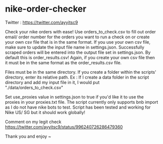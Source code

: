 # nike-order-checker
Twitter : https://twitter.com/ayyitsc9

Check your nike orders with ease! Use orders_to_check.csv to fill out order email/ order number for the orders you want to run a check on or create your own csv file that is in
the same format. If you use your own csv file, make sure to update the input file name in settings.json. Successfully scraped orders will be entered into the output file set in settings.json. By default this is order_results.csv! Again, if you create your own csv file then it must be in the same format as the order_results.csv file.

Files must be in the same directory. If you create a folder within the scripts' directory, enter its relative path. Ex : If I create a data folder in the script directory and add
my input file in it, I would put "./data/orders_to_check.csv"

Set use_proxies value in settings.json to true if you'd like it to use the proxies in your proxies.txt file. The script currently only supports bnb import as I do not have nike bots to test. Script has been tested and working for Nike US/ SG but it should work globally!

Comment on my legit check https://twitter.com/ayyitsc9/status/996240726286479360

Thank you and enjoy ~

